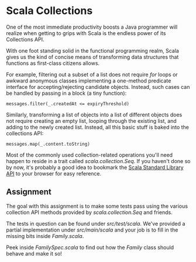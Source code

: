 Scala Collections
=================

One of the most immediate productivity boosts a Java programmer will realize
when getting to grips with Scala is the endless power of its Collections API.

With one foot standing solid in the functional programming realm, Scala gives
us the kind of concise means of transforming data structures that functions
as first-class citizens allows.

For example, filtering out a subset of a list does not require *for* loops or 
awkward anonymous classes implementing a one-method predicate interface for 
accepting/rejecting candidate objects. Instead, such cases can be handled by 
passing in a block (a tiny function):

    messages.filter(_.createdAt <= expiryThreshold)

Similarly, transforming a list of objects into a list of different objects
does not require creating an empty list, looping through the existing list,
and adding to the newly created list. Instead, all this basic stuff is baked
into the collections API:

    messages.map(_.content.toString)

Most of the commonly used collection-related operations you'll need happen
to reside in a trait called *scala.collection.Seq*. If you haven't done so
by now, it's probably a good idea to bookmark the 
[Scala Standard Library API](http://www.scala-lang.org/api/current/index.html)
to your browser for easy reference. 

Assignment
----------

The goal with this assignment is to make some tests pass using the various
collection API methods provided by *scala.collection.Seq* and friends.

The tests in question can be found under *src/test/scala*. We've provided a
partial implementation under *src/main/scala* and your job is to fill in the
missing bits inside *Family.scala*.

Peek inside *FamilySpec.scala* to find out how the *Family* class should 
behave and make it so! 